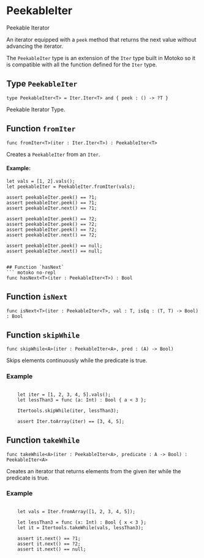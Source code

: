# PeekableIter
Peekable Iterator

An iterator equipped with a `peek` method that returns the next value without advancing the iterator.

The `PeekableIter` type is an extension of the `Iter` type built in Motoko
so it is compatible with all the function defined for the `Iter` type.


## Type `PeekableIter`
``` motoko no-repl
type PeekableIter<T> = Iter.Iter<T> and { peek : () -> ?T }
```

Peekable Iterator Type.

## Function `fromIter`
``` motoko no-repl
func fromIter<T>(iter : Iter.Iter<T>) : PeekableIter<T>
```

Creates a `PeekableIter` from an `Iter`.

#### Example:
    let vals = [1, 2].vals();
    let peekableIter = PeekableIter.fromIter(vals);

    assert peekableIter.peek() == ?1;
    assert peekableIter.peek() == ?1;
    assert peekableIter.next() == ?1;

    assert peekableIter.peek() == ?2;
    assert peekableIter.peek() == ?2;
    assert peekableIter.peek() == ?2;
    assert peekableIter.next() == ?2;

    assert peekableIter.peek() == null;
    assert peekableIter.next() == null;
```

## Function `hasNext`
``` motoko no-repl
func hasNext<T>(iter : PeekableIter<T>) : Bool
```


## Function `isNext`
``` motoko no-repl
func isNext<T>(iter : PeekableIter<T>, val : T, isEq : (T, T) -> Bool) : Bool
```


## Function `skipWhile`
``` motoko no-repl
func skipWhile<A>(iter : PeekableIter<A>, pred : (A) -> Bool)
```

Skips elements continuously while the predicate is true.

### Example
```motoko

    let iter = [1, 2, 3, 4, 5].vals();
    let lessThan3 = func (a: Int) : Bool { a < 3 };

    Itertools.skipWhile(iter, lessThan3);

    assert Iter.toArray(iter) == [3, 4, 5];

```

## Function `takeWhile`
``` motoko no-repl
func takeWhile<A>(iter : PeekableIter<A>, predicate : A -> Bool) : PeekableIter<A>
```

Creates an iterator that returns elements from the given iter while the predicate is true.

### Example
```motoko

    let vals = Iter.fromArray([1, 2, 3, 4, 5]);

    let lessThan3 = func (x: Int) : Bool { x < 3 };
    let it = Itertools.takeWhile(vals, lessThan3);

    assert it.next() == ?1;
    assert it.next() == ?2;
    assert it.next() == null;
```
